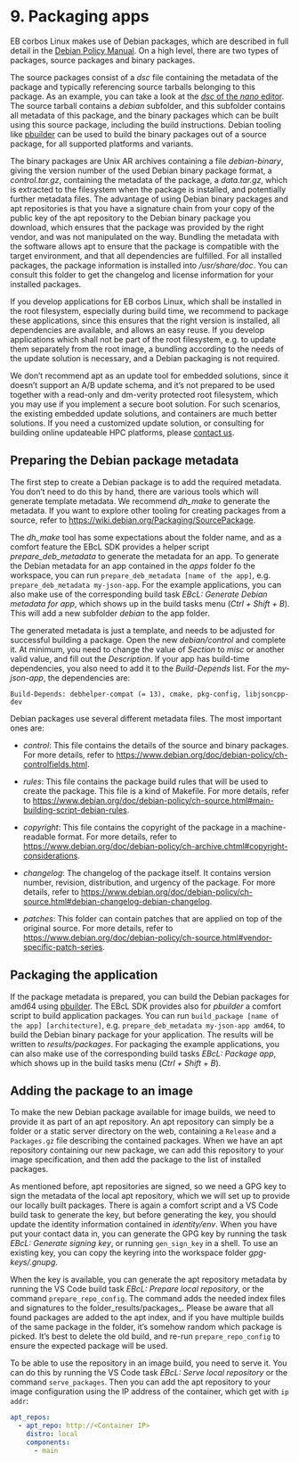 # 9. Packaging apps

EB corbos Linux makes use of Debian packages, which are described in full detail in the [Debian Policy Manual](https://www.debian.org/doc/debian-policy/ch-archive.html). On a high level, there are two types of packages, source packages and binary packages.

The source packages consist of a _dsc_ file containing the metadata of the package and typically referencing source tarballs belonging to this package.
As an example, you can take a look at the [_dsc_ of the _nano_ editor](http://archive.ubuntu.com/ubuntu/pool/main/n/nano/nano_8.1-1.dsc). The source tarball contains a _debian_ subfolder, and this subfolder contains all metadata of this package, and the binary packages which can be built using this source package, including the build instructions.
Debian tooling like [pbuilder](https://wiki.ubuntu.com/PbuilderHowto) can be used to build the binary packages out of a source package, for all supported platforms and variants.


The binary packages are Unix AR archives containing a file _debian-binary_, giving the version number of the used Debian binary package format, a _control.tar.gz_, containing the metadata of the package, a _data.tar.gz_, which is extracted to the filesystem when the package is installed, and potentially further metadata files.
The advantage of using Debian binary packages and apt repositories is that you have a signature chain from your copy of the public key of the apt repository to the Debian binary package you download, which ensures that the package was provided by the right vendor, and was not manipulated on the way.
Bundling the metadata with the software allows apt to ensure that the package is compatible with the target environment, and that all dependencies are fulfilled.
For all installed packages, the package information is installed into _/usr/share/doc_. You can consult this folder to get the changelog and license information for your installed packages.

If you develop applications for EB corbos Linux, which shall be installed in the root filesystem, especially during build time, we recommend to package these applications, since this ensures that the right version is installed, all dependencies are available, and allows an easy reuse.
If you develop applications which shall not be part of the root filesystem, e.g.
to update them separately from the root image, a bundling according to the needs of the update solution is necessary, and a Debian packaging is not required.

We don’t recommend apt as an update tool for embedded solutions, since it doesn’t support an A/B update schema, and it’s not prepared to be used together with a read-only and dm-verity protected root filesystem, which you may use if you implement a secure boot solution.
For such scenarios, the existing embedded update solutions, and containers are much better solutions.
If you need a customized update solution, or consulting for building online updateable HPC platforms, please [contact us](https://www.elektrobit.com/contact-us/).

## Preparing the Debian package metadata

The first step to create a Debian package is to add the required metadata.
You don’t need to do this by hand, there are various tools which will generate template metadata.
We recommend _dh_make_ to generate the metadata.
If you want to explore other tooling for creating packages from a source, refer to https://wiki.debian.org/Packaging/SourcePackage.


The  _dh_make_ tool has some expectations about the folder name, and as a comfort feature the EBcL SDK provides a helper script _prepare_deb_metadata_ to generate the metadata for an app.
To generate the Debian metadata for an app contained in the _apps_ folder fo the workspace, you can run `prepare_deb_metadata [name of the app]`, e.g.
`prepare_deb_metadata my-json-app`. For the example applications, you can also make use of the corresponding build task _EBcL: Generate Debian metadata for app_, which shows up in the build tasks menu (_Ctrl + Shift + B_). This will add a new subfolder _debian_ to the app folder.


The generated metadata is just a template, and needs to be adjusted for successful building a package.
Open the new _debian/control_ and complete it.
At minimum, you need to change the value of  _Section_ to _misc_ or another valid value, and fill out the _Description_. If your app has build-time dependencies, you also need to add it to the _Build-Depends_ list.
For the _my-json-app_, the dependencies are:

```
Build-Depends: debhelper-compat (= 13), cmake, pkg-config, libjsoncpp-dev
```

Debian packages use several different metadata files.
The most important ones are:

- _control_: This file contains the details of the source and binary packages.
For more details, refer to https://www.debian.org/doc/debian-policy/ch-controlfields.html.

- _rules_: This file contains the package build rules that will be used to create the package.
This file is a kind of Makefile.
For more details, refer to https://www.debian.org/doc/debian-policy/ch-source.html#main-building-script-debian-rules.

- _copyright_: This file contains the copyright of the package in a machine-readable format.
For more details, refer to https://www.debian.org/doc/debian-policy/ch-archive.chtml#copyright-considerations.

- _changelog_: The changelog of the package itself.
It contains version number, revision, distribution, and urgency of the package.
For more details, refer to https://www.debian.org/doc/debian-policy/ch-source.html#debian-changelog-debian-changelog.

- _patches_: This folder can contain patches that are applied on top of the original source.
For more details, refer to https://www.debian.org/doc/debian-policy/ch-source.html#vendor-specific-patch-series.

## Packaging the application

If the package metadata is prepared, you can build the Debian packages for amd64 using [pbuilder](https://wiki.ubuntu.com/PbuilderHowto). The EBcL SDK provides also for _pbuilder_ a comfort script to build application packages.
You can run `build_package [name of the app] [architecture]`, e.g.
`prepare_deb_metadata my-json-app amd64`, to build the Debian binary package for your application.
The results will be written to _results/packages_.  For packaging the example applications, you can also make use of the corresponding build tasks _EBcL: Package app_, which shows up in the build tasks menu (_Ctrl + Shift + B_).

## Adding the package to an image

To make the new Debian package available for image builds, we need to provide it as part of an apt repository.
An apt repository can simply be a folder or a static server directory on the web, containing a `Release` and a `Packages.gz` file describing the contained packages.
When we have an apt repository containing our new package, we can add this repository to your image specification, and then add the package to the list of installed packages.

As mentioned before, apt repositories are signed, so we need a GPG key to sign the metadata of the local apt repository, which we will set up to provide our locally built packages.
There is again a comfort script and a VS Code build task to generate the key, but before generating the key, you should update the identity information contained in _identity/env_. When you have put your contact data in, you can generate the GPG key by running the task _EBcL: Generate signing key_, or running `gen_sign_key` in a shell.
To use an existing key, you can copy the keyring into the workspace folder _gpg-keys/.gnupg_.

When the key is available, you can generate the apt repository metadata by running the VS Code build task _EBcL: Prepare local repository_, or the command `prepare_repo_config`. The command adds the needed index files and signatures to the folder_results/packages_. Please be aware that all found packages are added to the apt index, and if you have multiple builds of the same package in the folder, it’s somehow random which package is picked.
It’s best to delete the old build, and re-run `prepare_repo_config` to ensure the expected package will be used.

To be able to use the repository in an image build, you need to serve it.
You can do this by running the VS Code task _EBcL: Serve local repository_ or the command `serve_packages`. Then you can add the apt repository to your image configuration using the IP address of the container, which get with `ip addr`:

```yaml
apt_repos:
  - apt_repo: http://<Container IP>
    distro: local
    components:
      - main
```
